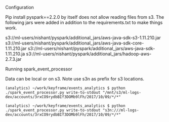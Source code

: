 Configuration

Pip install pyspark==2.2.0 by itself does not allow reading files from s3. The following jars were added in addition to the requirements.txt to make things work.

s3://ml-users/nishant/pyspark/additional_jars/aws-java-sdk-s3-1.11.210.jar
s3://ml-users/nishant/pyspark/additional_jars/aws-java-sdk-core-1.11.210.jar
s3://ml-users/nishant/pyspark/additional_jars/aws-java-sdk-1.11.210.ja
s3://ml-users/nishant/pyspark/additional_jars/hadoop-aws-2.7.3.jar

Running spark_event_processor

Data can be local or on s3. Note use s3n as prefix for s3 locations.

```
(analytics) ~/work/keyframe/events_analytics $ python ./spark_event_processor.py write-to-stdout "/mnt/s3/ml-logs-dev/accounts/3rxCO9rydbBIf3DOMb9lFh/2017/10/09/*/*"

(analytics) ~/work/keyframe/events_analytics $ python ./spark_event_processor.py write-to-stdout "s3n:///ml-logs-dev/accounts/3rxCO9rydbBIf3DOMb9lFh/2017/10/09/*/*"
```


